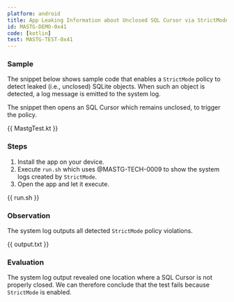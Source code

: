 ```yaml
---
platform: android
title: App Leaking Information about Unclosed SQL Cursor via StrictMode
id: MASTG-DEMO-0x41
code: [kotlin]
test: MASTG-TEST-0x41
---
```


### Sample

The snippet below shows sample code that enables a `StrictMode` policy to detect leaked (i.e., unclosed) SQLite objects. When such an object is detected, a log message is emitted to the system log.

The snippet then opens an SQL Cursor which remains unclosed, to trigger the policy.

{{ MastgTest.kt }}

### Steps

1. Install the app on your device.
2. Execute `run.sh` which uses @MASTG-TECH-0009 to show the system logs created by `StrictMode`.
3. Open the app and let it execute.

{{ run.sh }}

### Observation

The system log outputs all detected `StrictMode` policy violations.

{{ output.txt }}

### Evaluation

The system log output revealed one location where a SQL Cursor is not properly closed. We can therefore conclude that the test fails because `StrictMode` is enabled.

